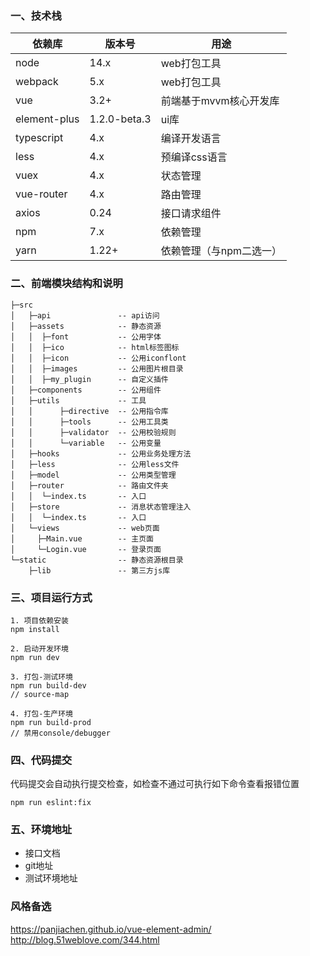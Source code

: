 ### 一、技术栈

| 依赖库 | 版本号 | 用途            |
|  ----  | ----  |---------------|
| node | 14.x | web打包工具       |
| webpack | 5.x | web打包工具       |
| vue  | 3.2+ | 前端基于mvvm核心开发库 |
| element-plus  | 1.2.0-beta.3 | ui库           |
| typescript  | 4.x | 编译开发语言        |
| less  | 4.x | 预编译css语言      |
| vuex  | 4.x  | 状态管理          |
| vue-router  | 4.x  | 路由管理          |
| axios  | 0.24  | 接口请求组件        |
| npm | 7.x | 依赖管理          |
| yarn | 1.22+ | 依赖管理（与npm二选一） |

### 二、前端模块结构和说明

```
├─src
│   ├─api               -- api访问
│   ├─assets            -- 静态资源
│   │  ├─font           -- 公用字体
│   │  ├─ico            -- html标签图标
│   │  ├─icon           -- 公用iconflont
│   │  ├─images         -- 公用图片根目录
│   │  ├─my_plugin      -- 自定义插件
│   ├─components        -- 公用组件
│   ├─utils             -- 工具
│   │      ├─directive  -- 公用指令库
│   │      ├─tools      -- 公用工具类
│   │      ├─validator  -- 公用校验规则
│   │      └─variable   -- 公用变量
│   ├─hooks             -- 公用业务处理方法
│   ├─less              -- 公用less文件
│   ├─model             -- 公用类型管理
│   ├─router            -- 路由文件夹
│   │  └─index.ts       -- 入口
│   ├─store             -- 消息状态管理注入
│   │  └─index.ts       -- 入口
│   └─views             -- web页面
│     ├─Main.vue        -- 主页面
│     └─Login.vue       -- 登录页面
└─static                -- 静态资源根目录
    ├─lib               -- 第三方js库
```

### 三、项目运行方式

```
1. 项目依赖安装
npm install

2. 启动开发环境
npm run dev

3. 打包-测试环境
npm run build-dev
// source-map

4. 打包-生产环境
npm run build-prod
// 禁用console/debugger
```

### 四、代码提交
代码提交会自动执行提交检查，如检查不通过可执行如下命令查看报错位置
```
npm run eslint:fix
```

### 五、环境地址
+ 接口文档
+ git地址
+ 测试环境地址

### 风格备选
https://panjiachen.github.io/vue-element-admin/
http://blog.51weblove.com/344.html
